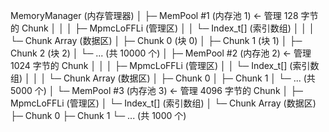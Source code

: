 MemoryManager (内存管理器)
    │
    ├─ MemPool #1 (内存池 1) ← 管理 128 字节的 Chunk
    │    │
    │    ├─ MpmcLoFFLi (管理区)
    │    │    └─ Index_t[] (索引数组)
    │    │
    │    └─ Chunk Array (数据区)
    │         ├─ Chunk 0 (块 0)
    │         ├─ Chunk 1 (块 1)
    │         ├─ Chunk 2 (块 2)
    │         └─ ... (共 10000 个)
    │
    ├─ MemPool #2 (内存池 2) ← 管理 1024 字节的 Chunk
    │    │
    │    ├─ MpmcLoFFLi (管理区)
    │    │    └─ Index_t[] (索引数组)
    │    │
    │    └─ Chunk Array (数据区)
    │         ├─ Chunk 0
    │         ├─ Chunk 1
    │         └─ ... (共 5000 个)
    │
    └─ MemPool #3 (内存池 3) ← 管理 4096 字节的 Chunk
         │
         ├─ MpmcLoFFLi (管理区)
         │    └─ Index_t[] (索引数组)
         │
         └─ Chunk Array (数据区)
              ├─ Chunk 0
              ├─ Chunk 1
              └─ ... (共 1000 个)

